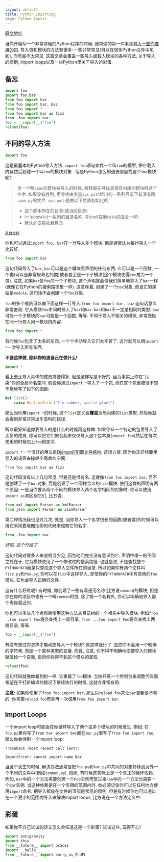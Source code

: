 ```yaml
---
layout: default
title: Python Importing
tags: Python Import
---
```


[原文地址](http://blog.amir.rachum.com/post/63666832095/python-importing)


当你开始写一个非常基础的Python程序的时候, 通常做的第一件事是[导入一些你要用的包](http://www.dailymotion.com/video/xdcs17_seinfeld-importer-exporter_shortfilms).
导入包和模块的方法有很多-一些非常常见(可以在很多Python文件中见到), 而有些不太常见.
这篇文章会覆盖一些导入或载入模块的各种方法, 关于导入的惯例, import loops以及一些Python里关于导入的彩蛋.



## 备忘



```python
import foo
import foo.bar
from foo import bar
from foo import bar, baz
from foo import *
from foo import bar as fizz
from .foo import bar
foo = __import__("foo")
reload(foo)
```



## 不同的导入方法



```python
import foo
```

这是最基本的Python导入方法. `import foo`语句查找一个叫`foo`的模型, 把它载入内存然后创建一个叫`foo`的模块对象
. 但是Python怎么知道去哪里找这个`foo`模块呢?

> 当一个叫`span`的模块被导入的时候, 解释器先寻找是否有内建的模块叫这个名字. 如果没有找到, 再寻找由变量`sys.path`给出的一系列目录下有没有叫`span.py`的文件. `sys.path`是由以下位置初始化的:

> + 这个脚本所在的目录(或当前目录)
> + `PYTHONPATH`(一系列的目录名称, 与shell变量`PATH`的语法一样)
> + 默认的安装依赖目录

<small>[来自文档](http://docs.python.org/2/tutorial/modules.html#the-module-search-path)</small>


你也可以通过`import foo, bar`在一行导入多个模块. 但是通常认为每行导入一个比较好.



```python
from foo import bar
```

这句代码导入了`bar`, `bar`可以是这个模块里声明的任何东西. 它可以是一个函数, 一个类(可以是非常规命名的类)或者甚至是一个子模块(这个模块使得`foo`成为一个包). 注意, 如果`bar`是`foo`的一个子模块, 这个声明就会像我们简单地导入了`bar`一样(就像它在Python的搜索路径里一样). 这意味着, 创建了一个`bar`对象, 而且它的类型是`module`. 这句话不会创建一个`foo`对象.



`foo`的多个成员可以向下面这样一行导入:`from foo import bar, baz` 这句话意义非常直观: 它从模块`foo`中同时导入了`bar`和`baz`. `bar`和`baz`不一定是相同的类型: `baz`可能一个子模块而`bar`可能是一个函数, 等等. 不同于导入不相关的模块, 非常鼓励在同一行导入同一模块的内容.



```python
from foo import *
```

有时候`foo`包含了太多的东西, 一个个手动导入它们太辛苦了. 这时就可以用`import *`一次导入所有东西.



**不要这样做, 除非你知道自己在做什么!**



```python
import *
```

看上去比导入具体的成员方便得多, 但是这样写是不好的. 因为事实上你在"污染"你的全局命名空间. 假设你通过`import *`导入了一个包, 而在这个包里被谁不知不觉地写了如下的函数:
```python
def list():
    raise RuntimeError("I'm rubber, you're glue!")
```

那么当你用`import *`的时候, 这个`list`定义会**覆盖**全局内建的`list`类型. 然后你就会得到非常非常出乎意料的错误.


所以最好知道你要导入的是什么的时候再这样做. 如果你从一个特定的包里导入了太多的成员, 你可以把它们聚合起来仅仅导入这个包本身(`import foo`)然后在每次使用的时候加上`foo`限定词.



`import *`一个很好的用法是[Django的配置文件结构](https://github.com/twoscoops/django-twoscoops-project/tree/develop/project_name/project_name/settings). 这很方便. 因为你正好想要用导入的设置来操纵全局命名空间.



`from foo import bar as fizz`

这句代码没有以上几句常见, 但是还是很有名. 这就像`from foo import bar`, 但不是创建了一个`bar`对象, 而是创建了一个同样含义的`fizz`模块. 使用这样的声明有两个原因: 一是当你要从两个不同的模块导入两个名字相同的对象时. 你可以使用`import as`来区别它们, 比方说:
```python
from xml import Parser as XmlParser
from json import Parser as JsonParser
```

第二种情况我也见过几次, 就是, 当你导入一个名字很长的函数(或者类)的时候可以用它来简要地概括你的代码来缩短它的名字.



```python
from .foo import bar
```

_好吧, 这个升级了_

这句代码对很多人来说相当少见, 因为他们完全没有意识到它. 声明中唯一的不同之处在于, 它为模块使用了一个修改过的搜索路径. 也就是说, 不是查找整个`PYTHONPATH`而是只查找这个导入文件所在的目录. 所以如果你有两个文件叫`fizz.py`和`foo.py`, 你可以在`fizz`中这样导入, 即使你的`PYTHONPATH`中有其他的`foo`模块, 它也会导入正确的文件.



这有什么好处呢? 有时候, 你创建了一些有着通用名称(比方说`common`)的模块, 但是你在你的项目中也有一个叫`common`的包. 除了换一个名称外, 你可以明确地导入那个离你最近的.



你也可以多放几个点然后使用这种方法从目录树的一个祖先中导入模块. 例如`from ..foo import Foo`将会查找上一级目录, `from ...foo import Foo`将会查找上两级目录, 等等.



```python
foo = __import__("foo")
```

有没有想过你怎样才能动态导入一个模块? 就这样就行了. 显然你不会用一个明确的字符串, 而是一个某种类型的变量. 而且, 注意, 你不得不明确地把要导入的模块赋值给一个变量, 否则你将得不到这个模块的属性.



```python
reload(foo)
```

这句代码就像你看到的一样. 它重载了`foo`模块. 当你开着一个控制台来调整代码而希望在不打断编译的情况下继续执行的时候, 这就会非常有用.



**注意:** 如果你使用了`from foo import bar`, 那么只`reload foo`来让`bar`更新是不够的. 你需要`reload foo`而且再一次调用`from foo import bar`.



## Import Loops



一个import loop可能会在你循环导入了两个或多个模块的时候发生. 例如: 在`foo.py`里你写了`from bar import Bar`而在`bar.py`里写了`from foo import Foo`, 那么你会得到一个import loop:

```text
Traceback (most recent call last):
    ...
ImportError: cannot import name Bar
```

当这个发生的时候, 解决办法通常是把`foo.py`和`bar.py`中共同的对象转移到另外一个不同的文件中(例如`common.py`). 然而, 有时候这实际上是一个真正的循环依赖. 例如, `Bar`中的一个方法需要创建一个`Foo`实例而反过来`Foo`中的一个方法也需要一个`Bar`实例. 当这种依赖是在一个有限的范围内时, 你必须记住你可以在任何地方使用`import`命令. 把导入都放在文件的顶部是常见的惯例, 但是有时候你也可以通过在一个更小的范围内导入来解决import loops, 比方说在一个方法定义中.



## 彩蛋



如果你不自己试试的话又怎么会知道这是一个彩蛋? 试试这些, 玩得开心!

```python
import antigravity
import this
from __future__ import braces
import __hello__
from __future__ import barry_as_FLUFL
```
